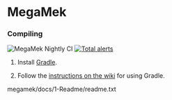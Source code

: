 # MegaMek

### Compiling
![MegaMek Nightly CI](https://github.com/MegaMek/megamek/workflows/MegaMek%20Nightly%20CI/badge.svg) [![Total alerts](https://img.shields.io/lgtm/alerts/g/MegaMek/megamek.svg?logo=lgtm&logoWidth=18)](https://lgtm.com/projects/g/MegaMek/megamek/alerts/)
1) Install [Gradle](https://gradle.org/).

2) Follow the [instructions on the wiki](https://github.com/MegaMek/megamek/wiki/Working-With-Gradle) for using Gradle.

megamek/docs/1-Readme/readme.txt
